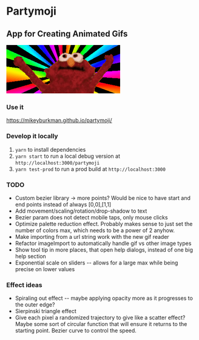 # Partymoji

## App for Creating Animated Gifs

![Hello-Rainbow](./hellmo-rainbow.gif 'Hellmo Rainbow')

### Use it

https://mikeyburkman.github.io/partymoji/

### Develop it locally

1. `yarn` to install dependencies
2. `yarn start` to run a local debug version at `http://localhost:3000/partymoji`
3. `yarn test-prod` to run a prod build at `http://localhost:3000`

### TODO

- Custom bezier library -> more points? Would be nice to have start and end points instead of always [0,0],[1,1]
- Add movement/scaling/rotation/drop-shadow to text
- Bezier param does not detect mobile taps, only mouse clicks
- Optimize palette reduction effect. Probably makes sense to just set the number of colors max, which needs to be a power of 2 anyhow.
- Make importing from a url string work with the new gif reader
- Refactor imageImport to automatically handle gif vs other image types
- Show tool tip in more places, that open help dialogs, instead of one big help section
- Exponential scale on sliders -- allows for a large max while being precise on lower values

### Effect ideas

- Spiraling out effect -- maybe applying opacity more as it progresses to the outer edge?
- Sierpinski triangle effect
- Give each pixel a randomized trajectory to give like a scatter effect? Maybe some sort of circular function that will ensure it returns to the starting point. Bezier curve to control the speed.
